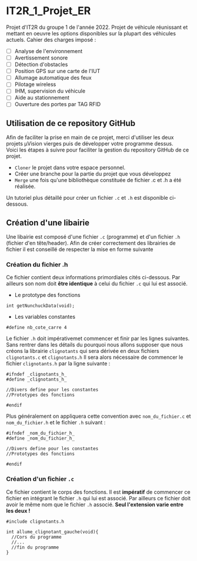 # IT2R_1_Projet_ER
Projet d'IT2R du groupe 1 de l'année 2022. Projet de véhicule réunissant et mettant en oeuvre les options disponibles sur la plupart des véhicules actuels.
Cahier des charges imposé : 
- [ ] Analyse de l'environnement
- [ ] Avertissement sonore
- [ ] Détection d'obstacles
- [ ] Position GPS sur une carte de l'IUT
- [ ] Allumage automatique des feux
- [ ] Pilotage wireless
- [ ] IHM, supervision du véhicule
- [ ] Aide au stationnement
- [ ] Ouverture des portes par TAG RFID

## Utilisation de ce repository GitHub  
Afin de faciliter la prise en main de ce projet, merci d'utiliser les deux projets µVision vierges puis de développer votre programme dessus.  
Voici les étapes à suivre pour faciliter la gestion du repository GitHub de ce projet.
- `Cloner` le projet dans votre espace personnel.
- Créer une branche pour la partie du projet que vous développez
- `Merge` une fois qu'une bibliothèque constituée de fichier .c et .h a été réalisée.

Un tutoriel plus détaillé pour créer un fichier `.c` et `.h` est disponible ci-dessous.

## Création d'une libairie  
Une libairie est composé d'une fichier `.c` (programme) et d'un fichier `.h` (fichier d'en tête/header).
Afin de créer correctement des librairies de fichier il est conseillé de respecter la mise en forme suivante

### Création du fichier .h   

Ce fichier contient deux informations primordiales cités ci-dessous. Par ailleurs son nom doit **être identique** à celui du fichier `.c` qui lui est associé.
- Le prototype des fonctions

```int getNunchuckData(void);```
- Les variables constantes

```#define nb_cote_carre 4```

Le fichier `.h` doit impérativemet commencer et finir par les lignes suivantes. Sans rentrer dans les détails du pourquoi nous allons supposer que nous créons la librairie `clignotants` qui sera dérivée en deux fichiers `clignotants.c` et `clignotants.h`
Il sera alors nécessaire de commencer le fichier `clignotants.h` par la ligne suivante :
```
#ifndef _clignotants_h_
#define _clignotants_h_

//Divers define pour les constantes
//Prototypes des fonctions

#endif
```

Plus généralement on appliquera cette convention avec `nom_du_fichier.c` et `nom_du_fichier.h` et le fichier `.h` suivant : 
```
#ifndef _nom_du_fichier_h_
#define _nom_du_fichier_h_

//Divers define pour les constantes
//Prototypes des fonctions

#endif
```

### Création d'un fichier `.c`

Ce fichier contient le corps des fonctions. Il est **impératif** de commencer ce fichier en intégrant le fichier `.h` qui lui est associé. Par ailleurs ce fichier doit avoir le même nom que le fichier `.h` associé. **Seul l'extension varie entre les deux !**
```
#include clignotants.h

int allume_clignotant_gauche(void){
  //Cors du programme 
  //...
  //fin du programme
}
```
